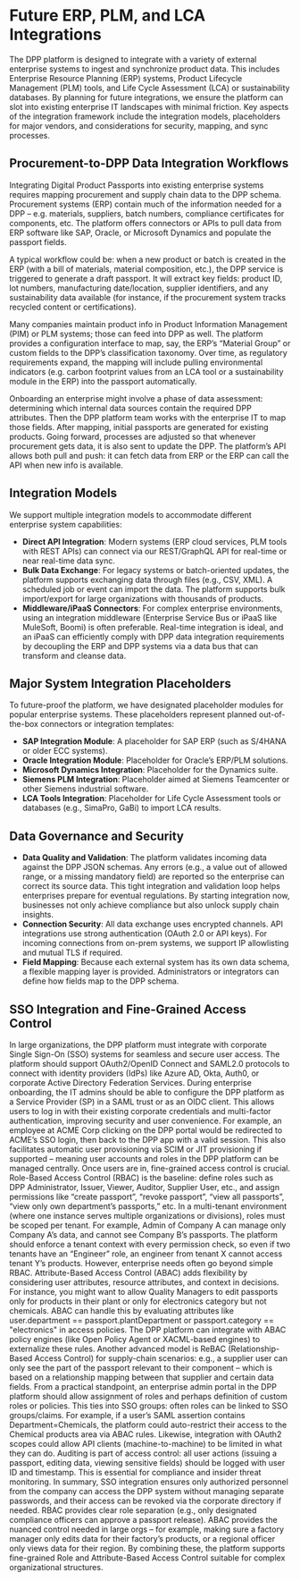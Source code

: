 # Future ERP, PLM, and LCA Integrations

The DPP platform is designed to integrate with a variety of external enterprise systems to ingest and synchronize product data. This includes Enterprise Resource Planning (ERP) systems, Product Lifecycle Management (PLM) tools, and Life Cycle Assessment (LCA) or sustainability databases. By planning for future integrations, we ensure the platform can slot into existing enterprise IT landscapes with minimal friction. Key aspects of the integration framework include the integration models, placeholders for major vendors, and considerations for security, mapping, and sync processes.

## Procurement-to-DPP Data Integration Workflows

Integrating Digital Product Passports into existing enterprise systems requires mapping procurement and supply chain data to the DPP schema. Procurement systems (ERP) contain much of the information needed for a DPP – e.g. materials, suppliers, batch numbers, compliance certificates for components, etc. The platform offers connectors or APIs to pull data from ERP software like SAP, Oracle, or Microsoft Dynamics and populate the passport fields.

A typical workflow could be: when a new product or batch is created in the ERP (with a bill of materials, material composition, etc.), the DPP service is triggered to generate a draft passport. It will extract key fields: product ID, lot numbers, manufacturing date/location, supplier identifiers, and any sustainability data available (for instance, if the procurement system tracks recycled content or certifications).

Many companies maintain product info in Product Information Management (PIM) or PLM systems; those can feed into DPP as well. The platform provides a configuration interface to map, say, the ERP’s “Material Group” or custom fields to the DPP’s classification taxonomy. Over time, as regulatory requirements expand, the mapping will include pulling environmental indicators (e.g. carbon footprint values from an LCA tool or a sustainability module in the ERP) into the passport automatically.

Onboarding an enterprise might involve a phase of data assessment: determining which internal data sources contain the required DPP attributes. Then the DPP platform team works with the enterprise IT to map those fields. After mapping, initial passports are generated for existing products. Going forward, processes are adjusted so that whenever procurement gets data, it is also sent to update the DPP. The platform’s API allows both pull and push: it can fetch data from ERP or the ERP can call the API when new info is available.

## Integration Models

We support multiple integration models to accommodate different enterprise system capabilities:

-   **Direct API Integration**: Modern systems (ERP cloud services, PLM tools with REST APIs) can connect via our REST/GraphQL API for real-time or near real-time data sync.
-   **Bulk Data Exchange**: For legacy systems or batch-oriented updates, the platform supports exchanging data through files (e.g., CSV, XML). A scheduled job or event can import the data. The platform supports bulk import/export for large organizations with thousands of products.
-   **Middleware/iPaaS Connectors**: For complex enterprise environments, using an integration middleware (Enterprise Service Bus or iPaaS like MuleSoft, Boomi) is often preferable. Real-time integration is ideal, and an iPaaS can efficiently comply with DPP data integration requirements by decoupling the ERP and DPP systems via a data bus that can transform and cleanse data.

## Major System Integration Placeholders

To future-proof the platform, we have designated placeholder modules for popular enterprise systems. These placeholders represent planned out-of-the-box connectors or integration templates:

-   **SAP Integration Module**: A placeholder for SAP ERP (such as S/4HANA or older ECC systems).
-   **Oracle Integration Module**: Placeholder for Oracle’s ERP/PLM solutions.
-   **Microsoft Dynamics Integration**: Placeholder for the Dynamics suite.
-   **Siemens PLM Integration**: Placeholder aimed at Siemens Teamcenter or other Siemens industrial software.
-   **LCA Tools Integration**: Placeholder for Life Cycle Assessment tools or databases (e.g., SimaPro, GaBi) to import LCA results.

## Data Governance and Security

-   **Data Quality and Validation**: The platform validates incoming data against the DPP JSON schemas. Any errors (e.g., a value out of allowed range, or a missing mandatory field) are reported so the enterprise can correct its source data. This tight integration and validation loop helps enterprises prepare for eventual regulations. By starting integration now, businesses not only achieve compliance but also unlock supply chain insights.
-   **Connection Security**: All data exchange uses encrypted channels. API integrations use strong authentication (OAuth 2.0 or API keys). For incoming connections from on-prem systems, we support IP allowlisting and mutual TLS if required.
-   **Field Mapping**: Because each external system has its own data schema, a flexible mapping layer is provided. Administrators or integrators can define how fields map to the DPP schema.

## SSO Integration and Fine-Grained Access Control
In large organizations, the DPP platform must integrate with corporate Single Sign-On (SSO) systems for seamless and secure user access. The platform should support OAuth2/OpenID Connect and SAML2.0 protocols to connect with identity providers (IdPs) like Azure AD, Okta, Auth0, or corporate Active Directory Federation Services. During enterprise onboarding, the IT admins should be able to configure the DPP platform as a Service Provider (SP) in a SAML trust or as an OIDC client. This allows users to log in with their existing corporate credentials and multi-factor authentication, improving security and user convenience. For example, an employee at ACME Corp clicking on the DPP portal would be redirected to ACME’s SSO login, then back to the DPP app with a valid session. This also facilitates automatic user provisioning via SCIM or JIT provisioning if supported – meaning user accounts and roles in the DPP platform can be managed centrally. Once users are in, fine-grained access control is crucial. Role-Based Access Control (RBAC) is the baseline: define roles such as DPP Administrator, Issuer, Viewer, Auditor, Supplier User, etc., and assign permissions like “create passport”, “revoke passport”, “view all passports”, “view only own department’s passports,” etc. In a multi-tenant environment (where one instance serves multiple organizations or divisions), roles must be scoped per tenant. For example, Admin of Company A can manage only Company A’s data, and cannot see Company B’s passports. The platform should enforce a tenant context with every permission check, so even if two tenants have an “Engineer” role, an engineer from tenant X cannot access tenant Y’s products. However, enterprise needs often go beyond simple RBAC. Attribute-Based Access Control (ABAC) adds flexibility by considering user attributes, resource attributes, and context in decisions. For instance, you might want to allow Quality Managers to edit passports only for products in their plant or only for electronics category but not chemicals. ABAC can handle this by evaluating attributes like user.department == passport.plantDepartment or passport.category == "electronics" in access policies. The DPP platform can integrate with ABAC policy engines (like Open Policy Agent or XACML-based engines) to externalize these rules. Another advanced model is ReBAC (Relationship-Based Access Control) for supply-chain scenarios: e.g., a supplier user can only see the part of the passport relevant to their component – which is based on a relationship mapping between that supplier and certain data fields. From a practical standpoint, an enterprise admin portal in the DPP platform should allow assignment of roles and perhaps definition of custom roles or policies. This ties into SSO groups: often roles can be linked to SSO groups/claims. For example, if a user’s SAML assertion contains Department=Chemicals, the platform could auto-restrict their access to the Chemical products area via ABAC rules. Likewise, integration with OAuth2 scopes could allow API clients (machine-to-machine) to be limited in what they can do. Auditing is part of access control: all user actions (issuing a passport, editing data, viewing sensitive fields) should be logged with user ID and timestamp. This is essential for compliance and insider threat monitoring. In summary, SSO integration ensures only authorized personnel from the company can access the DPP system without managing separate passwords, and their access can be revoked via the corporate directory if needed. RBAC provides clear role separation (e.g., only designated compliance officers can approve a passport release). ABAC provides the nuanced control needed in large orgs – for example, making sure a factory manager only edits data for their factory’s products, or a regional officer only views data for their region. By combining these, the platform supports fine-grained Role and Attribute-Based Access Control suitable for complex organizational structures.
